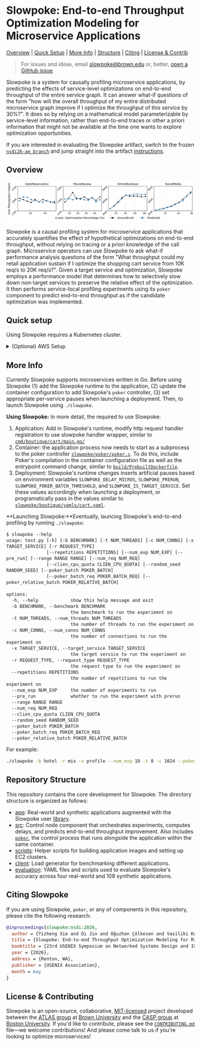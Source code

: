 # Slowpoke: End-to-end Throughput Optimization Modeling for Microservice Applications
[Overview](#overview) | [Quick Setup](#quick-setup) | [More Info](#more-information) | [Structure](#repository-structure) | [Citing](#citing-slowpoke) | [License & Contrib](#license-and-contributing)

> For issues and ideas, email [slowpoke@brown.edu](mailto:slowpoke@brown.edu) or, better, [open a GitHub issue](https://github.com/atlas-brown/slowpok/issues/new/choose).
>

Slowpoke is a system for causally profiling microservice applications, by predicting the effects of service-level optimizations on end-to-end throughput of the entire service graph.
It can answer what-if questions of the form "how will the overall throughput of my entire distributed microservice graph improve if I optimize the throughput of this service by 30%?".
It does so by relying on a mathematical model parameterizable by service-level information, rather than end-to-end traces or other a priori information that might not be available at the time one wants to explore optimization opportunities.

If you are interested in evaluating the Slowpoke artifact, switch to the frozen [`nsdi26-ae branch`](https://github.com/atlas-brown/slowpoke/tree/nsdi26-ae) and jump straight into the artifact [instructions](https://github.com/atlas-brown/slowpoke/tree/nsdi26-ae).

## Overview

![prediction plot](evaluation/sample_output/plot_macro.png)

Slowpoke is a causal profiling system for microservice applications that accurately quantifies the effect of hypothetical optimizations on end-to-end throughput, without relying on tracing or a priori knowledge of the call graph.
Microservice operators can use Slowpoke to ask what-if performance analysis questions of the form "What throughput could my retail application sustain if I optimize the shopping cart service from 10K req/s to 20K req/s?". 
Given a target service and optimization, Slowpoke employs a performance model that determines how to selectively slow down non-target services to preserve the relative effect of the optimization.
It then performs service-local profiling experiments using its `poker` component to predict end-to-end throughput as if the candidate optimization was implemented.

## Quick setup
Using Slowpoke requires a Kubernetes cluster.

<details><summary>(Optional) AWS Setup</summary>
AWS Cluster setup for different account and environment can be quite different. The following setup procedure is just for reference. We do not claim our infrastructure for AWS EC2 setup to be production-ready or reusable as is.

1. Create AWS access token from AWS account.
2. Install `aws-cli` command line tool and set the access token appropriately with aws configure. Also set region explicitly.
3. Modify the `IMAGE_ID` global variable in `scripts/setup/ec2_cluster.py` to be the Ubuntu image in the region you selected (For example, it is `ami-0d1b5a8c13042c939` for us-east-2)
4. Create an empty directory for storing cluster information (For example `~/mycluster`)
5. Run cluster setup with `python3 ./scripts/setup/setup_ec2_cluster.py -d ~/mycluster/ -n 12`. Replace 12 with desired worker count.
6. After the script finishes, run `./scripts/setup/initialize-aws.sh ~/mycluster` to setup kubernetes on each node
7. Connect to the control node by running `ssh -i ~/test_cluster/slowpoke-expr.pem ubuntu@$(head -n 1 ~/mycluster/ec2_ips)`
8. (Optional) If you wish to stop the cluster, but not delete them, run `python3 ./scripts/setup/stop_ec2_cluster.py -d ~/mycluster`
9. (Optional) Similarly, to restart `python3 ./scripts/setup/start_ec2_cluster.py -d ~/mycluster`
10. Finally, if you wish to delete the cluster, run `python3 ./scripts/setup/teardown_ec2_cluster.py -d ~/mycluster`
</details>

## More Info

Currently Slowpoke supports microservices written in Go. Before using Slowpoke (1) add the Slowpoke runtime to the application, (2) update the container configuration to add Slowpoke's `poker` controller, (3) set appropriate per-service pauses when launching a deployment. Then, to launch Slowpoke using `./slowpoke`.

**Using Slowpoke:** In more detail, the required to use Slowpoke:
1. Application: Add in Slowpoke's runtime, modify http request handler registration to use slowpoke handler wrapper, similar to [`cmd/boutique/cart/main.go/`](app/cmd/boutique/cart/main.go/)
2. Container: the application process now needs to start as a subprocess to the poker controller [`slowpoke/poker/poker.c`](src/poker/poker.c). To do this, include Poker's compilation in the container configuration file as well as the entrypoint command change, similar to [`build/PrebuiltDockerfile`](scripts/build/PrebuiltDockerfile). 
3. Deployment: Slowpoke's runtime changes inserts artificial pauses based on environment variables `SLOWPOKE_DELAY_MICROS`, `SLOWPOKE_PRERUN`, `SLOWPOKE_POKER_BATCH_THRESHOLD`, and `SLOWPOKE_IS_TARGET_SERVICE`. Set these values accordingly when launching a deployment, or programatically pass in the values similar to [`slowpoke/boutique/yamls/cart.yaml`](evaluation/boutique/yamls/cart.yaml).

**Launching Slowpoke:**Eventually, launcing Slowpoke's end-to-end profiling by running `./slowpoke`: 

```console
$ slowpoke --help
usage: test.py [-h] [-b BENCHMARK] [-t NUM_THREADS] [-c NUM_CONNS] [-x TARGET_SERVICE] [-r REQUEST_TYPE]
               [--repetitions REPETITIONS] [--num_exp NUM_EXP] [--pre_run] [--range RANGE RANGE] [--num_req NUM_REQ]
               [--clien_cpu_quota CLIEN_CPU_QUOTA] [--random_seed RANDOM_SEED] [--poker_batch POKER_BATCH]
               [--poker_batch_req POKER_BATCH_REQ] [--poker_relative_batch POKER_RELATIVE_BATCH]

options:
  -h, --help            show this help message and exit
  -b BENCHMARK, --benchmark BENCHMARK
                        the benchmark to run the experiment on
  -t NUM_THREADS, --num_threads NUM_THREADS
                        the number of threads to run the experiment on
  -c NUM_CONNS, --num_conns NUM_CONNS
                        the number of connections to run the experiment on
  -x TARGET_SERVICE, --target_service TARGET_SERVICE
                        the target service to run the experiment on
  -r REQUEST_TYPE, --request_type REQUEST_TYPE
                        the request type to run the experiment on
  --repetitions REPETITIONS
                        the number of repetitions to run the experiment on
  --num_exp NUM_EXP     the number of experiments to run
  --pre_run             whether to run the experiment with prerun
  --range RANGE RANGE
  --num_req NUM_REQ
  --clien_cpu_quota CLIEN_CPU_QUOTA
  --random_seed RANDOM_SEED
  --poker_batch POKER_BATCH
  --poker_batch_req POKER_BATCH_REQ
  --poker_relative_batch POKER_RELATIVE_BATCH
```

For example:

```sh
./slowpoke -b hotel -r mix -x profile --num_exp 10 -t 8 -c 1024 --poker_batch_req 100 --repetition 3 --num_req 50000
```

## Repository Structure

This repository contains the core development for Slowpoke. The directory structure is organized as follows:

* [app](app): Real-world and synthetic applications augmented with the Slowpoke user [library](app/pkg/slowpoke).
* [src](src): Control node component that orchestrates experiments, computes delays, and predicts end-to-end throughput improvement. Also includes [`poker`](src/poker/poker.c), the control process that runs alongside the application within the same container.
* [scripts](scripts): Helper scripts for building application images and setting up EC2 clusters.
* [client](client): Load generator for benchmarking different applications.
* [evaluation](evaluation): YAML files and scripts used to evaluate Slowpoke's accuracy across four real-world and 108 synthetic applications.

## Citing Slowpoke

If you are using Slowpoke, `poker`, or any of components in this repository, please cite the following research:

```bibtex
@inproceedings{slowpoke:nsdi:2026,
  author = {Yizheng Xie and Di Jin and Oğuzhan Çölkesen and Vasiliki Kalavri and John Liagouris and Nikos Vasilakis},
  title = {Slowpoke: End-to-end Throughput Optimization Modeling for Microservice Applications},
  booktitle = {23rd USENIX Symposium on Networked Systems Design and Implementation (NSDI 26)},
  year = {2026},
  address = {Renton, WA},
  publisher = {USENIX Association},
  month = may
}
```

## License & Contributing

Slowpoke is an open-source, collaborative, [MIT-licensed](https://github.com/atlas-brown/slowpoke/blob/main/LICENSE) project developed between the [ATLAS group](https://atlas.cs.brown.edu/) at [Brown University](https://cs.brown.edu/) and the [CASP group](https://sites.bu.edu/casp/) at [Boston University](https://www.bu.edu/cs/). If you'd like to contribute, please see the [`CONTRIBUTING.md`](CONTRIBUTING.md) file—we welcome contributions! And please come talk to us if you're looking to optimize microservices!


